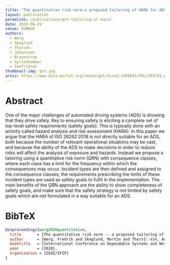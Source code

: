 ```yaml
---
title: "The quantitative risk norm-a proposed tailoring of HARA for ADS"
layout: publication
permalink: /publications/qrn-tailoring-of-hara/
date: 2020-06-29
venue: DSNW20
authors:
  - Warg
  - Skoglund
  - Thorsen
  - Johansson
  - Brannstrom
  - Gyllenhammar
  - Sanfridson
thumbnail-img: qrn.jpg
arxiv: https://www.diva-portal.org/smash/get/diva2:1458651/FULLTEXT01.pdf
---
```


# Abstract
One of the major challenges of automated driving systems (ADS) is showing that they drive safely. Key to ensuring safety is eliciting a complete set of top-level safety requirements (safety goals). This is typically done with an activity called hazard analysis and risk assessment (HARA). In this paper we argue that the HARA of ISO 26262:2018 is not directly suitable for an ADS, both because the number of relevant operational situations may be vast, and because the ability of the ADS to make decisions in order to reduce risks will affect the analysis of exposure and hazards. Instead we propose a tailoring using a quantitative risk norm (QRN) with consequence classes, where each class has a limit for the frequency within which the consequences may occur. Incident types are then defined and assigned to the consequence classes; the requirements prescribing the limits of these incident types are used as safety goals to fulfil in the implementation. The main benefits of the QRN approach are the ability to show completeness of safety goals, and make sure that the safety strategy is not limited by safety goals which are not formulated in a way suitable for an ADS.

# BibTeX
```bibtex
@inproceedings{warg2020quantitative,
  title       = {The quantitative risk norm -- a proposed tailoring of {HARA} for {ADS}},
  author      = {Warg, Fredrik and Skoglund, Martin and Thors{\'e}n, Anders and Johansson, Rolf and Br{\"a}nnstr{\"o}m, Mattias and Gyllenhammar, Magnus and Sanfridson, Martin},
  booktitle   = {International Conference on Dependable Systems and Networks Workshops (DSN-W)},
  year        = {2020},
  organization = {IEEE/IFIP}
}
```
